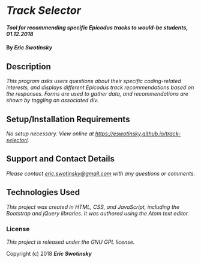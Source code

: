 # _Track Selector_

#### _Tool for recommending specific Epicodus tracks to would-be students, 01.12.2018_

#### By _**Eric Swotinsky**_

## Description

_This program asks users questions about their specific coding-related interests, and displays different Epicodus track recommendations based on the responses. Forms are used to gather data, and recommendations are shown by toggling an associated div._

## Setup/Installation Requirements

_No setup necessary. View online at https://eswotinsky.github.io/track-selector/._

## Support and Contact Details

_Please contact eric.swotinsky@gmail.com with any questions or comments._

## Technologies Used

_This project was created in HTML, CSS, and JavaScript, including the Bootstrap and jQuery libraries. It was authored using the Atom text editor._

### License

*This project is released under the GNU GPL license.*

Copyright (c) 2018 **_Eric Swotinsky_**
